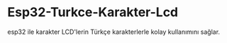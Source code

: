 # Esp32-Turkce-Karakter-Lcd
esp32 ile karakter LCD'lerin Türkçe karakterlerle kolay kullanımını sağlar.

